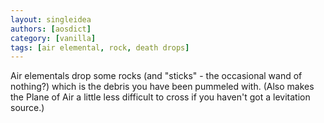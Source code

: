 ```yaml
---
layout: singleidea
authors: [aosdict]
category: [vanilla]
tags: [air elemental, rock, death drops]
---
```

Air elementals drop some rocks (and "sticks" - the occasional wand of nothing?) which is the debris you have been pummeled with. (Also makes the Plane of Air a little less difficult to cross if you haven't got a levitation source.)
